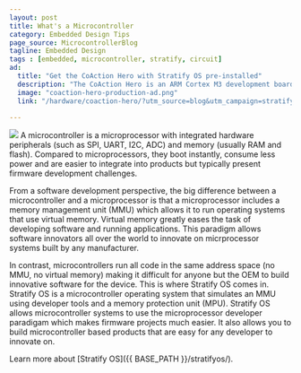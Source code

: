 ```yaml
---
layout: post
title: What's a Microcontroller
category: Embedded Design Tips
page_source: MicrocontrollerBlog
tagline: Embedded Design
tags : [embedded, microcontroller, stratify, circuit]
ad:
  title: "Get the CoAction Hero with Stratify OS pre-installed"
  description: "The CoAction Hero is an ARM Cortex M3 development board. It has Stratify OS pre-installed which gives you easy-to-use multi-threading, hardware abstraction and debugging all by simply connecting a USB cable."
  image: "coaction-hero-production-ad.png"
  link: "/hardware/coaction-hero/?utm_source=blog&utm_campaign=stratify_coaction_hero&utm_medium=ad&utm_content=a"

---
```

<img class="post_image" src="{{ BASE_PATH }}/images/microcontroller.svg" />
A microcontroller is a microprocessor with integrated hardware peripherals (such as SPI, UART, I2C, ADC) and memory (usually RAM and flash). Compared to microprocessors, they boot instantly, consume less power and are easier to integrate into products but typically present firmware development challenges.

From a software development perspective, the big difference between a microcontroller and a microprocessor is that a microprocessor includes a memory management unit (MMU) which allows it to run operating systems that use virtual memory.  Virtual memory greatly eases the task of developing software and running applications. This paradigm allows software innovators all over the world to innovate on micrprocessor systems built by any manufacturer.

In contrast, microcontrollers run all code in the same address space (no MMU, no virtual memory) making it difficult for anyone but the OEM to build innovative software for the device. This is where Stratify OS comes in. Stratify OS is a microcontroller operating system that simulates an MMU using developer tools and a memory protection unit (MPU). Stratify OS allows microcontroller systems to use the microprocessor developer paradigam which makes firmware projects much easier. It also allows you to build microcontroller based products that are easy for any developer to innovate on.

Learn more about [Stratify OS]({{ BASE_PATH }}/stratifyos/).
